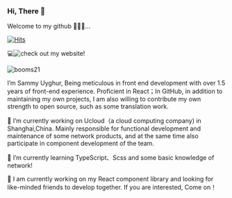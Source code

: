 ### Hi, There 🤝

Welcome to my github 🎉🎉🎉...

[![Hits](https://hits.seeyoufarm.com/api/count/incr/badge.svg?url=https%3A%2F%2Fgithub.com%2FMiever1%2FMiever1%2F&count_bg=%23F03752&title_bg=%232B73AF&icon=codeigniter.svg&icon_color=%23E7E7E7&title=Visitor+Counts&edge_flat=false)](https://hits.seeyoufarm.com)

💻![check out my website!](https://miever.net)

![booms21](https://github-readme-stats.vercel.app/api?username=Miever1&show_icons=true&include_all_commits=true?count_private=true?include_all_commits=true&theme=vue)

I’m Sammy Uyghur, Being meticulous in front end development with over 1.5 years of front-end experience. Proficient in React；In GitHub, in addition to maintaining my own projects, I am also willing to contribute my own strength to open source, such as some translation work.

🔭 I’m currently working on Ucloud（a cloud computing company) in Shanghai,China. Mainly responsible for functional development and maintenance of some network products, and at the same time also participate in component development of the team.

🌱 I’m currently learning TypeScript、Scss and some basic knowledge of network!

🤔 I am currently working on my React component library and looking for like-minded friends to develop together. If you are interested, Come on！
